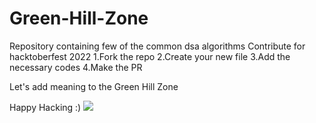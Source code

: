 # Green-Hill-Zone
<html>
Repository containing few of the common dsa algorithms Contribute for hacktoberfest 2022 
1.Fork the repo 
2.Create your new file 
3.Add the necessary codes 
4.Make the PR

Let's add meaning to the Green Hill Zone 

Happy Hacking :)
<a href="https://github.com/OWNER/REPO/graphs/contributors">
  <img src="https://contrib.rocks/image?repo=OWNER/REPO" />
</a>
</html>
